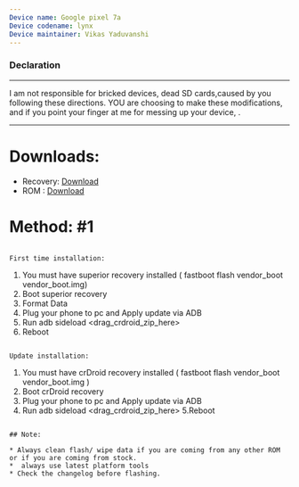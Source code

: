 ```yaml
---
Device name: Google pixel 7a
Device codename: lynx
Device maintainer: Vikas Yaduvanshi 
---
```


### Declaration ###

---
 I am not responsible for bricked devices, dead SD cards,caused by you following
  these directions. YOU are choosing to make these modifications, and if
 you point your finger at me for messing up your device, .

---


# Downloads:

* Recovery: [Download](https://sourceforge.net/projects/superioros/files/lynx/recovery/)
* ROM : [Download](https://sourceforge.net/projects/superioros/files/lynx/gapps/)


# Method: #1 

```

First time installation:
```

1. You must have superior recovery installed ( fastboot flash vendor_boot vendor_boot.img)
2. Boot superior recovery
3. Format Data
4. Plug your phone to pc and Apply update via ADB
5. Run adb sideload <drag_crdroid_zip_here>
6. Reboot

```

Update installation:
```

1. You must have crDroid recovery installed ( fastboot flash vendor_boot vendor_boot.img )
2. Boot crDroid recovery
3. Plug your phone to pc and Apply update via ADB
4. Run adb sideload <drag_crdroid_zip_here>
5.Reboot

```

## Note:

* Always clean flash/ wipe data if you are coming from any other ROM or if you are coming from stock.
*  always use latest platform tools 
* Check the changelog before flashing.
